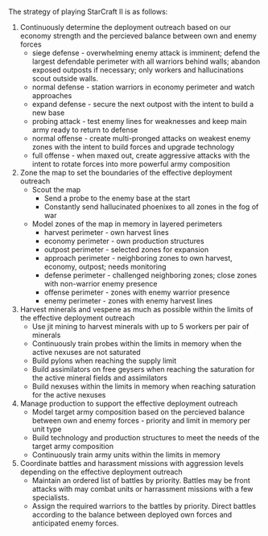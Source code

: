 The strategy of playing StarCraft II is as follows:

1. Continuously determine the deployment outreach based on our economy strength and the percieved balance between own and enemy forces
    - siege defense - overwhelming enemy attack is imminent; defend the largest defendable perimeter with all warriors behind walls; abandon exposed outposts if necessary; only workers and hallucinations scout outside walls.
    - normal defense - station warriors in economy perimeter and watch approaches
    - expand defense - secure the next outpost with the intent to build a new base
    - probing attack - test enemy lines for weaknesses and keep main army ready to return to defense
    - normal offense - create multi-pronged attacks on weakest enemy zones with the intent to build forces and upgrade technology
    - full offense - when maxed out, create aggressive attacks with the intent to rotate forces into more powerful army composition
2. Zone the map to set the boundaries of the effective deployment outreach
    - Scout the map
        - Send a probe to the enemy base at the start
        - Constantly send hallucinated phoenixes to all zones in the fog of war
    - Model zones of the map in memory in layered perimeters
        - harvest perimeter - own harvest lines
        - economy perimeter - own production structures
        - outpost perimeter - selected zones for expansion
        - approach perimeter - neighboring zones to own harvest, economy, outpost; needs monitoring
        - defense perimeter - challenged neighboring zones; close zones with non-warrior enemy presence
        - offense perimeter - zones with enemy warrior presence
        - enemy perimeter - zones with enemy harvest lines
3. Harvest minerals and vespene as much as possible within the limits of the effective deployment outreach
    - Use jit mining to harvest minerals with up to 5 workers per pair of minerals
    - Continuously train probes within the limits in memory when the active nexuses are not saturated
    - Build pylons when reaching the supply limit
    - Build assimilators on free geysers when reaching the saturation for the active mineral fields and assimilators
    - Build nexuses within the limits in memory when reaching saturation for the active nexuses
4. Manage production to support the effective deployment outreach
    - Model target army composition based on the percieved balance between own and enemy forces - priority and limit in memory per unit type
    - Build technology and production structures to meet the needs of the target army composition
    - Continuously train army units within the limits in memory
5. Coordinate battles and harassment missions with aggression levels depending on the effective deployment outreach
    - Maintain an ordered list of battles by priority. Battles may be front attacks with may combat units or harrassment missions with a few specialists.
    - Assign the required warriors to the battles by priority. Direct battles according to the balance between deployed own forces and anticipated enemy forces.

